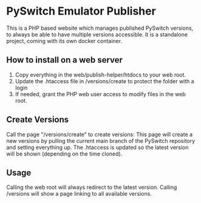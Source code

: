 # PySwitch Emulator Publisher

This is a PHP based website which manages published PySwitch versions, to always be able to have multiple versions accessible. It is a standalone project, coming with its own docker container.

## How to install on a web server
1. Copy everything in the web/publish-helper/htdocs to your web root.
2. Update the .htaccess file in /versions/create to protect the folder with a login
3. If needed, grant the PHP web user access to modify files in the web root.

## Create Versions

Call the page "/versions/create" to create versions: This page will create a new versions by pulling the current main branch of the PySwitch repository and setting everything up. The .htaccess is updated so the latest version will be shown (depending on the time cloned).

## Usage

Calling the web root will always redirect to the latest version.
Calling /versions will show a page linking to all available versions.
